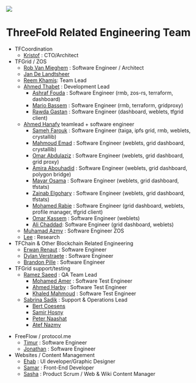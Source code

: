 ![](img/future.png)  

# ThreeFold Related Engineering Team

- TFCoordination
    - [Kristof](despiegk.md) : CTO/Architect
- TFGrid / ZOS
    - [Rob Van Mieghem](vmieghemr.md)  : Software Engineer / Architect
    - [Jan De Landtsheer](delandtj.md)
    - [Reem Khamis](reem_khamis.md): Team Lead
    - [Ahmed Thabet](ahmed_thabet.md) : Development Lead
        - [Ashraf Fouda](ashraf_fouda.md) : Software Engineer (rmb, zos-rs, terraform, dashboard)
        - [Mario Bassem](mariobassem.md) : Software Engineer (rmb, terraform, gridproxy)
        - [Rawda Gastan](rawda_gastan.md) : Software Engineer (dashboard, weblets, tfgrid client)
    - [Ahmed Hanafy](ahmed_hanafy.md) teamlead + software engineer
        - [Sameh Farouk](sameh_farouk.md) : Software Engineer (taiga, ipfs grid, rmb, weblets, crystallib)
        - [Mahmoud Emad](mahmoud_emad.md) : Software Engineer (weblets, grid dashboard, crystallib)
        - [Omar Abdulaziz](omar_abdulaziz.md) : Software Engineer (weblets, grid dashboard, grid proxy)
        - [Amira Abouhadid](amira_abouhadid.md) : Software Engineer (weblets, grid dashboard, polygon bridge)
        - [Mayar Osama](mayar_osama.md) : Software Engineer (weblets, grid dashboard, tfstats)
        - [Zainab Elgohary](zainab_elgohary.md) : Software Engineer (weblets, grid dashboard, tfstats)
        - [Mohamed Rabie](mohamed_rabie.md) : Software Engineer (grid dashboard, weblets, profile manager, tfgrid client)
        - [Omar Kassem](omarKassem.md) : Software Engineer (weblets)
        - [Ali Chaddad](ali_chaddad.md): Software Engineer (grid dashboard, weblets)
    - [Muhamad Azmy](azmy.md) : Software Engineer ZOS
    - [Lee](lee.md) : Research
- TFChain & Other Blockchain Related Engineering
    - [Erwan Renaut](erwan.md)         : Software Engineer
    - [Dylan Verstraete](dylan.md)     : Software Engineer
    - [Brandon Pille](brandon.md)      : Software Engineer
- TFGrid support/testing
    - [Ramez Saeed](ramez_saeed.md) : QA Team Lead
        - [Mohamed Amer](mohamed_amer.md) : Software Test Engineer 
        - [Ahmed Harby](ahmed_harby.md) : Software Test Engineer
        - [Khaled Mahmoud](Khaled_Mahmoud.md) : Software Test Engineer
    - [Sabrina Sadik](sabrina.md) : Support & Operations Lead
        - [Bert Coesens](coesens_bert.md)
        - [Samir Hosny](samir_hosny.md)
        - [Peter Naashat](peter_nashaat.md)
        - [Atef Nazmy](atef_nazmy.md) 
<!--- FreeFlow Twin + TF Connect
    - [Jonas](jonas_delrue.md) : Technical Product Manager Jimber (TF-Connect / Digitaltwin / Kutana / Wallet)
        - [Ken De Moor](ken_de_moor.md) : Functional analyst + QA Jimber
        - [Arno Baert](arno_baert.md) : UI/UX designer + Frontend developer
        - [Lennert](lennert_defauw.md) : jimber developer
        - [Joris Basslé](joris_bassle.md) : jimber developer
!-->
- FreeFlow / protocol.me
    - [Timur](timurgordon.md) : Software Engineer
    - [Jonathan](jonathan_ouwerx.md) : Software Engineer
- Websites / Content Management
    - [Ehab](ehab_hassan.md) : UI developer/Graphic Designer
    - [Samar](samar_adel.md) : Front-End Developer
    - [Sasha](sasha_astiadi.md) : Product Scrum / Web & Wiki Content Manager

